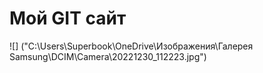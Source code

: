 # Мой GIT сайт

![] ("C:\Users\Superbook\OneDrive\Изображения\Галерея Samsung\DCIM\Camera\20221230_112223.jpg")

